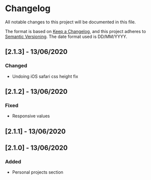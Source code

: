 # Changelog
All notable changes to this project will be documented in this file.

The format is based on [Keep a Changelog](https://keepachangelog.com/en/1.0.0/),
and this project adheres to [Semantic Versioning](https://semver.org/spec/v2.0.0.html). The date format used is DD/MM/YYYY.


## [2.1.3] - 13/06/2020
### Changed
* Undoing iOS safari css height fix

## [2.1.2] - 13/06/2020
### Fixed
* Responsive values

## [2.1.1] - 13/06/2020
## [2.1.0] - 13/06/2020
### Added
- Personal projects section


[1.1.0]: https://github.com/olivierlacan/keep-a-changelog/releases/tag/v0.0.1
